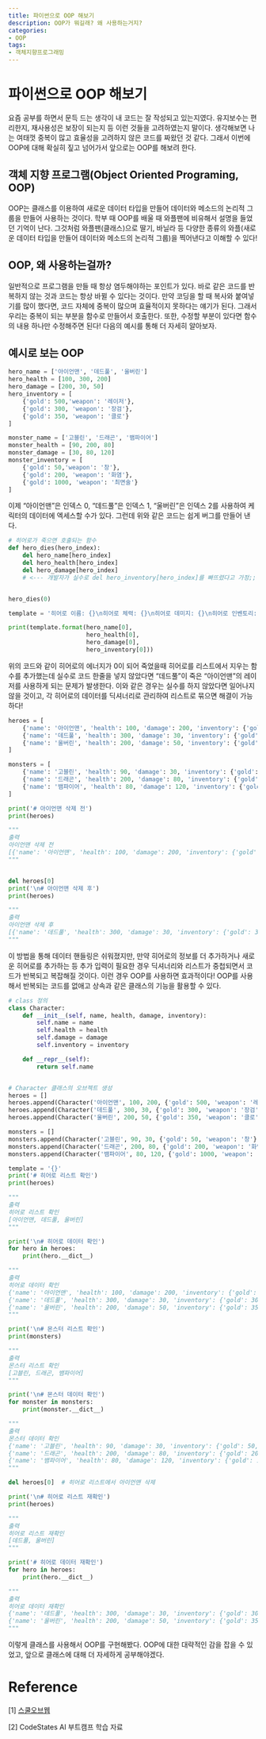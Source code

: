 ```yaml
---
title: 파이썬으로 OOP 해보기
description: OOP가 뭐길래? 왜 사용하는거지?
categories:
- OOP
tags: 
- 객체지향프로그래밍
---
```


# 파이썬으로 OOP 해보기
요즘 공부를 하면서 문득 드는 생각이 내 코드는 잘 작성되고 있는지였다. 유지보수는 편리한지, 재사용성은 보장이 되는지 등 이런 것들을 고려하였는지 말이다.
생각해보면 나는 여태껏 중복이 많고 효율성을 고려하지 않은 코드를 짜왔던 것 같다. 그래서 이번에 OOP에 대해 확실히 짚고 넘어가서 앞으로는 OOP를 해보려 한다.

## 객체 지향 프로그램(Object Oriented Programing, OOP)
OOP는 클래스를 이용하여 새로운 데이터 타입을 만들어 데이터와 메소드의 논리적 그룹을 만들어 사용하는 것이다. 학부 때 OOP를 배울 때 와플팬에 비유해서 설명을 들었던 기억이 난다.
그것처럼 와플팬(클래스)으로 딸기, 바닐라 등 다양한 종류의 와플(새로운 데이터 타입을 만들어 데이터와 메소드의 논리적 그룹)을 찍어낸다고 이해할 수 있다!

## OOP, 왜 사용하는걸까?
일반적으로 프로그램을 만들 때 항상 염두해야하는 포인트가 있다. 바로 같은 코드를 반복하지 않는 것과 코드는 항상 바뀔 수 있다는 것이다.
만약 코딩을 할 때 복사와 붙여넣기를 많이 했다면, 코드 자체에 중복이 많으며 효율적이지 못하다는 얘기가 된다. 그래서 우리는 중복이 되는 부분을 함수로 만들어서 호출한다.
또한, 수정할 부분이 있다면 함수의 내용 하나만 수정해주면 된다! 다음의 예시를 통해 더 자세히 알아보자.

## 예시로 보는 OOP

```python
hero_name = ['아이언맨', '데드풀', '울버린']
hero_health = [100, 300, 200]
hero_damage = [200, 30, 50]
hero_inventory = [
    {'gold': 500,'weapon': '레이저'},
    {'gold': 300, 'weapon': '장검'},
    {'gold': 350, 'weapon': '클로'}
]

monster_name = ['고블린', '드래곤', '뱀파이어']
monster_health = [90, 200, 80]
monster_damage = [30, 80, 120]
monster_inventory = [
    {'gold': 50,'weapon': '창'},
    {'gold': 200, 'weapon': '화염'},
    {'gold': 1000, 'weapon': '최면술'}
]
```

이제 “아이언맨”은 인덱스 0, “데드풀”은 인덱스 1, “울버린”은 인덱스 2를 사용하여 케릭터의 데이터에 엑세스할 수가 있다. 
그런데 위와 같은 코드는 쉽게 버그를 만들어 낸다.

```python
# 히어로가 죽으면 호출되는 함수
def hero_dies(hero_index):
    del hero_name[hero_index]
    del hero_health[hero_index]
    del hero_damage[hero_index]
    # <--- 개발자가 실수로 del hero_inventory[hero_index]를 빠뜨렸다고 가정;;


hero_dies(0)

template = '히어로 이름: {}\n히어로 체력: {}\n히어로 데미지: {}\n히어로 인벤토리: {}'

print(template.format(hero_name[0],
                      hero_health[0],
                      hero_damage[0],
                      hero_inventory[0]))
```

위의 코드와 같이 히어로의 에너지가 0이 되어 죽었을때 히어로를 리스트에서 지우는 함수를 추가했는데 실수로 코드 한줄을 넣지 않았다면 “데드풀”이 죽은 “아이언맨”의 레이저를 사용하게 되는 문제가 발생한다.
이와 같은 경우는 실수를 하지 않았다면 일어나지 않을 것이고, 각 히어로의 데이터를 딕셔너리로 관리하여 리스트로 묶으면 해결이 가능하다!

```python
heroes = [
    {'name': '아이언맨', 'health': 100, 'damage': 200, 'inventory': {'gold': 500, 'weapon': '레이저'}},
    {'name': '데드풀', 'health': 300, 'damage': 30, 'inventory': {'gold': 300, 'weapon': '장검'}},
    {'name': '울버린', 'health': 200, 'damage': 50, 'inventory': {'gold': 350, 'weapon': '클로'}}
]

monsters = [
    {'name': '고블린', 'health': 90, 'damage': 30, 'inventory': {'gold': 50, 'weapon': '창'}},
    {'name': '드래곤', 'health': 200, 'damage': 80, 'inventory': {'gold': 200, 'weapon': '화염'}},
    {'name': '뱀파이어', 'health': 80, 'damage': 120, 'inventory': {'gold': 1000, 'weapon': '최면술'}}
]

print('# 아이언맨 삭제 전')
print(heroes)

"""
출력
아이언맨 삭제 전
[{'name': '아이언맨', 'health': 100, 'damage': 200, 'inventory': {'gold': 500, 'weapon': '레이저'}}, {'name': '데드풀', 'health': 300, 'damage': 30, 'inventory': {'gold': 300, 'weapon': '장검'}}, {'name': '울버린', 'health': 200, 'damage': 50, 'inventory': {'gold': 350, 'weapon': '클로'}}]
"""


del heroes[0]
print('\n# 아이언맨 삭제 후')
print(heroes)

"""
출력
아이언맨 삭제 후
[{'name': '데드풀', 'health': 300, 'damage': 30, 'inventory': {'gold': 300, 'weapon': '장검'}}, {'name': '울버린', 'health': 200, 'damage': 50, 'inventory': {'gold': 350, 'weapon': '클로'}}]
"""
```

이 방법을 통해 데이터 핸들링은 쉬워졌지만, 만약 히어로의 정보를 더 추가하거나 새로운 히어로를 추가하는 등 추가 입력이 필요한 경우 딕셔너리와 리스트가 중첩되면서 코드가 반복되고 복잡해질 것이다.
이런 경우 OOP를 사용하면 효과적이다! OOP를 사용해서 반복되는 코드를 없애고 상속과 같은 클래스의 기능을 활용할 수 있다.

```python
# class 정의
class Character:
    def __init__(self, name, health, damage, inventory):
        self.name = name
        self.health = health
        self.damage = damage
        self.inventory = inventory

    def __repr__(self):
        return self.name


# Character 클래스의 오브젝트 생성
heroes = []
heroes.append(Character('아이언맨', 100, 200, {'gold': 500, 'weapon': '레이저'}))
heroes.append(Character('데드풀', 300, 30, {'gold': 300, 'weapon': '장검'}))
heroes.append(Character('울버린', 200, 50, {'gold': 350, 'weapon': '클로'}))

monsters = []
monsters.append(Character('고블린', 90, 30, {'gold': 50, 'weapon': '창'}))
monsters.append(Character('드래곤', 200, 80, {'gold': 200, 'weapon': '화염'}))
monsters.append(Character('뱀파이어', 80, 120, {'gold': 1000, 'weapon': '최면술'}))

template = '{}'
print('# 히어로 리스트 확인')
print(heroes)

"""
출력
히어로 리스트 확인
[아이언맨, 데드풀, 울버린]
"""

print('\n# 히어로 데이터 확인')
for hero in heroes:
    print(hero.__dict__)

"""
출력
히어로 데이터 확인
{'name': '아이언맨', 'health': 100, 'damage': 200, 'inventory': {'gold': 500, 'weapon': '레이저'}}
{'name': '데드풀', 'health': 300, 'damage': 30, 'inventory': {'gold': 300, 'weapon': '장검'}}
{'name': '울버린', 'health': 200, 'damage': 50, 'inventory': {'gold': 350, 'weapon': '클로'}}
"""

print('\n# 몬스터 리스트 확인')
print(monsters)

"""
출력
몬스터 리스트 확인
[고블린, 드래곤, 뱀파이어]
"""

print('\n# 몬스터 데이터 확인')
for monster in monsters:
    print(monster.__dict__)

"""
출력
몬스터 데이터 확인
{'name': '고블린', 'health': 90, 'damage': 30, 'inventory': {'gold': 50, 'weapon': '창'}}
{'name': '드래곤', 'health': 200, 'damage': 80, 'inventory': {'gold': 200, 'weapon': '화염'}}
{'name': '뱀파이어', 'health': 80, 'damage': 120, 'inventory': {'gold': 1000, 'weapon': '최면술'}}
"""

del heroes[0]  # 히어로 리스트에서 아이언맨 삭제

print('\n# 히어로 리스트 재확인')
print(heroes)

"""
출력
히어로 리스트 재확인
[데드풀, 울버린]
"""

print('# 히어로 데이터 재확인')
for hero in heroes:
    print(hero.__dict__)

"""
출력
히어로 데이터 재확인
{'name': '데드풀', 'health': 300, 'damage': 30, 'inventory': {'gold': 300, 'weapon': '장검'}}
{'name': '울버린', 'health': 200, 'damage': 50, 'inventory': {'gold': 350, 'weapon': '클로'}}
"""
```

이렇게 클래스를 사용해서 OOP를 구현해봤다. OOP에 대한 대략적인 감을 잡을 수 있었고, 앞으로 클래스에 대해 더 자세하게 공부해야겠다.

# Reference
[1] [스쿨오브웹](https://schoolofweb.net/blog/posts/%ED%8C%8C%EC%9D%B4%EC%8D%AC-oop-part-1-%EA%B0%9D%EC%B2%B4-%EC%A7%80%ED%96%A5-%ED%94%84%EB%A1%9C%EA%B7%B8%EB%9E%98%EB%B0%8Doop%EC%9D%80-%EB%AC%B4%EC%97%87%EC%9D%B8%EA%B0%80-%EC%99%9C-%EC%82%AC%EC%9A%A9%ED%95%98%EB%8A%94%EA%B0%80/)

[2] CodeStates AI 부트캠프 학습 자료